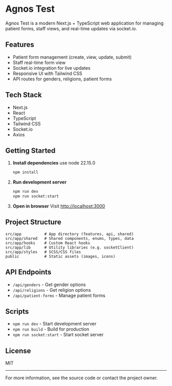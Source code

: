# Agnos Test

Agnos Test is a modern Next.js + TypeScript web application for managing patient forms, staff views, and real-time updates via socket.io.

## Features

- Patient form management (create, view, update, submit)
- Staff real-time form view
- Socket.io integration for live updates
- Responsive UI with Tailwind CSS
- API routes for genders, religions, patient forms

## Tech Stack

- Next.js
- React
- TypeScript
- Tailwind CSS
- Socket.io
- Axios

## Getting Started

1. **Install dependencies**
   use node 22.15.0
   ```bash
   npm install
   ```
2. **Run development server**
   ```bash
   npm run dev
   npm run socket:start
   ```
3. **Open in browser**
   Visit [http://localhost:3000](http://localhost:3000)

## Project Structure

```
src/app          # App directory (features, api, shared)
src/app/shared   # Shared components, enums, types, data
src/app/hooks    # Custom React hooks
src/app/lib      # Utility libraries (e.g. socketClient)
src/app/styles   # SCSS/CSS files
public           # Static assets (images, icons)
```

## API Endpoints

- `/api/genders` - Get gender options
- `/api/religions` - Get religion options
- `/api/patient-forms` - Manage patient forms

## Scripts

- `npm run dev` - Start development server
- `npm run build` - Build for production
- `npm run socket:start` - Start socket server

## License

MIT

---

For more information, see the source code or contact the project owner.
